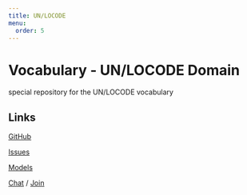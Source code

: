```yaml
---
title: UN/LOCODE
menu:
  order: 5
---
```

# Vocabulary - UN/LOCODE Domain
special repository for the UN/LOCODE vocabulary

## Links

[GitHub](https://github.com/uncefact/vocab-locode)

[Issues](https://github.com/uncefact/vocab-locode/issues)

[Models](https://jargon.sh/user/unece/vocab-locode)

[Chat](https://uncefact.slack.com/archives/C03LCAZ3BH7) / [Join](https://join.slack.com/t/uncefact/shared_invite/zt-1b4qajh9d-dMCc7brWqHDToDrh195EZA)

